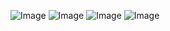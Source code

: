 ![Image](https://github.com/user-attachments/assets/b9271dbf-b68e-4326-8032-618383b12cb4)
![Image](https://github.com/user-attachments/assets/2fd9c108-c281-4f3b-abe0-e1ead9d7b7d7)
![Image](https://github.com/user-attachments/assets/bbf563dd-ede0-4214-a3b3-85a03465702b)
![Image](https://github.com/user-attachments/assets/212be6a2-d74e-479f-9e12-5a4966fb644a)
